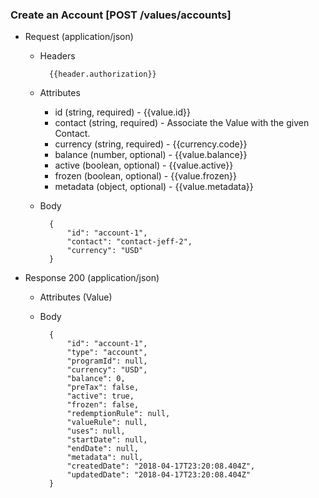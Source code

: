 ### Create an Account [POST /values/accounts]

+ Request (application/json)
    + Headers
    
            {{header.authorization}}

    + Attributes
        + id (string, required) - {{value.id}}
        + contact (string, required) - Associate the Value with the given Contact.
        + currency (string, required) - {{currency.code}}
        + balance (number, optional) - {{value.balance}}
        + active (boolean, optional) - {{value.active}}
        + frozen (boolean, optional) - {{value.frozen}}
        + metadata (object, optional) - {{value.metadata}}
        
    + Body
    
            {
                "id": "account-1",
                "contact": "contact-jeff-2",
                "currency": "USD"
            }
    
+ Response 200 (application/json)
    + Attributes (Value)

    + Body
    
            {
                "id": "account-1",
                "type": "account",
                "programId": null,
                "currency": "USD",
                "balance": 0, 
                "preTax": false,
                "active": true,
                "frozen": false,
                "redemptionRule": null,
                "valueRule": null,
                "uses": null,
                "startDate": null,
                "endDate": null,
                "metadata": null,
                "createdDate": "2018-04-17T23:20:08.404Z",
                "updatedDate": "2018-04-17T23:20:08.404Z"
            }
